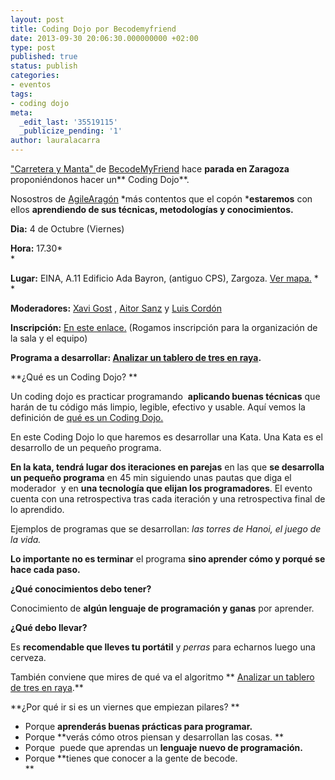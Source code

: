 ```yaml
---
layout: post
title: Coding Dojo por Becodemyfriend
date: 2013-09-30 20:06:30.000000000 +02:00
type: post
published: true
status: publish
categories:
- eventos
tags:
- coding dojo
meta:
  _edit_last: '35519115'
  _publicize_pending: '1'
author: lauralacarra
---
```

["Carretera y
Manta" ](http://carreteraymanta.becodemyfriend.com/)de [BecodeMyFriend](https://twitter.com/becodemyfriend) hace
**parada en Zaragoza** proponiéndonos hacer un** Coding Dojo**.

Nosostros de [AgileAragón](http://twitter.com/agilearagon) *más
contentos que el copón ***estaremos** con ellos **aprendiendo de sus
técnicas, metodologías y conocimientos.**

**Dia:** 4 de Octubre (Viernes)

**Hora:** 17.30*\
*

**Lugar:** EINA, A.11 Edificio Ada Bayron, (antiguo CPS), Zargoza. [Ver
mapa.](https://www.google.com/maps?q=eina,+zaragoza&hl=es&ll=41.683041,-0.883455&spn=0.016698,0.035148&sll=37.0625,-95.677068&sspn=36.231745,55.546875&t=h&hq=eina,+zaragoza&radius=15000&z=15) *\
*

**Moderadores:** [Xavi Gost](https://twitter.com/XaV1uzz) , [Aitor
Sanz](https://twitter.com/XLaCovaX) y [Luis
Cordón](https://twitter.com/luislitze)

**Inscripción:** [En este
enlace.](https://agilearagon.stagehq.com/events/2574) (Rogamos
inscripción para la organización de la sala y el equipo)

**Programa a desarrollar: [Analizar un tablero de tres en
raya](http://www.solveet.com/exercises/Analizar-un-tablero-de-tres-en-raya/34).**

**¿Qué es un Coding Dojo? **

Un coding dojo es practicar programando  **aplicando buenas técnicas**
que harán de tu código más limpio, legible, efectivo y usable. Aquí
vemos la definición de [qué es un Coding Dojo.](http://codingdojo.org/)

En este Coding Dojo lo que haremos es desarrollar una Kata. Una Kata es
el desarrollo de un pequeño programa.

**En la kata, tendrá lugar dos iteraciones en parejas** en las que **se
desarrolla un pequeño programa** en 45 min siguiendo unas pautas que
diga el moderador  y en **una tecnología que elijan los programadores**.
El evento cuenta con una retrospectiva tras cada iteración y una
retrospectiva final de lo aprendido.

Ejemplos de programas que se desarrollan: *las torres de Hanoi, el juego
de la vida.*

**Lo importante no es terminar** el programa **sino aprender cómo y
porqué se hace cada paso.**

**¿Qué conocimientos debo tener?**

Conocimiento de **algún lenguaje de programación y ganas** por aprender.

**¿Qué debo llevar?**

Es **recomendable que lleves tu portátil** y *perras* para echarnos
luego una cerveza.

También conviene que mires de qué va el algoritmo ** [Analizar un
tablero de tres en
raya](http://www.solveet.com/exercises/Analizar-un-tablero-de-tres-en-raya/34).**

**¿Por qué ir si es un viernes que empiezan pilares? **

-   Porque **aprenderás buenas prácticas para programar.**
-   Porque **verás cómo otros piensan y desarrollan las cosas. **
-   Porque  puede que aprendas un **lenguaje nuevo de programación.**
-   Porque **tienes que conocer a la gente de becode.\
    **
